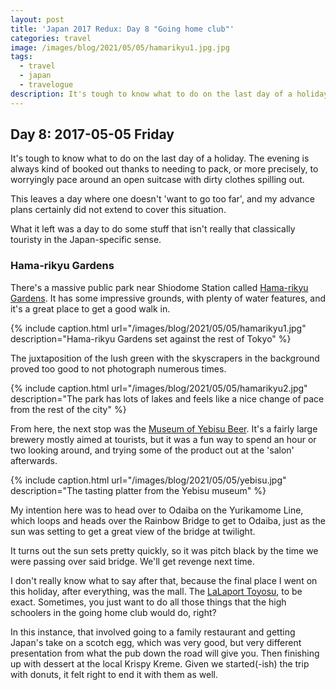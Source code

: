 ```yaml
---
layout: post
title: 'Japan 2017 Redux: Day 8 "Going home club"'
categories: travel
image: /images/blog/2021/05/05/hamarikyu1.jpg.jpg
tags:
  - travel
  - japan
  - travelogue
description: It's tough to know what to do on the last day of a holiday. The evening is always kind of booked out thanks to needing to pack, or more precisely, to worryingly pace around an open suitcase with dirty clothes spilling out.
---
```


## Day 8: 2017-05-05 Friday

It's tough to know what to do on the last day of a holiday. The evening is always kind of booked out thanks to needing to pack, or more precisely, to worryingly pace around an open suitcase with dirty clothes spilling out.

This leaves a day where one doesn't 'want to go too far', and my advance plans certainly did not extend to cover this situation.

What it left was a day to do some stuff that isn't really that classically touristy in the Japan-specific sense.

### Hama-rikyu Gardens

There's a massive public park near Shiodome Station called [Hama-rikyu Gardens](https://www.google.com/maps/place/Hamarikyu+Gardens/@35.6598693,139.7592743,16z/data=!4m8!1m2!3m1!2sHamarikyu+Gardens!3m4!1s0x60188bdcbaa0f7c1:0x9b4a9ebdf898381a!8m2!3d35.6597374!4d139.7634925). It has some impressive grounds, with plenty of water features, and it's a great place to get a good walk in.

{% include caption.html url="/images/blog/2021/05/05/hamarikyu1.jpg" description="Hama-rikyu Gardens set against the rest of Tokyo" %}

The juxtaposition of the lush green with the skyscrapers in the background proved too good to not photograph numerous times.

{% include caption.html url="/images/blog/2021/05/05/hamarikyu2.jpg" description="The park has lots of lakes and feels like a nice change of pace from the rest of the city" %}

From here, the next stop was the [Museum of Yebisu Beer](https://www.sapporobeer.jp/english/brewery/y_museum/). It's a fairly large brewery mostly aimed at tourists, but it was a fun way to spend an hour or two looking around, and trying some of the product out at the 'salon' afterwards.

{% include caption.html url="/images/blog/2021/05/05/yebisu.jpg" description="The tasting platter from the Yebisu museum" %}

My intention here was to head over to Odaiba on the Yurikamome Line, which loops and heads over the Rainbow Bridge to get to Odaiba, just as the sun was setting to get a great view of the bridge at twilight.

It turns out the sun sets pretty quickly, so it was pitch black by the time we were passing over said bridge. We'll get revenge next time.

I don't really know what to say after that, because the final place I went on this holiday, after everything, was the mall. The [LaLaport Toyosu](https://mitsui-shopping-park.com/lalaport/toyosu/en/), to be exact. Sometimes, you just want to do all those things that the high schoolers in the going home club would do, right?

In this instance, that involved going to a family restaurant and getting Japan's take on a scotch egg, which was very good, but very different presentation from what the pub down the road will give you. Then finishing up with dessert at the local Krispy Kreme. Given we started(-ish) the trip with donuts, it felt right to end it with them as well.